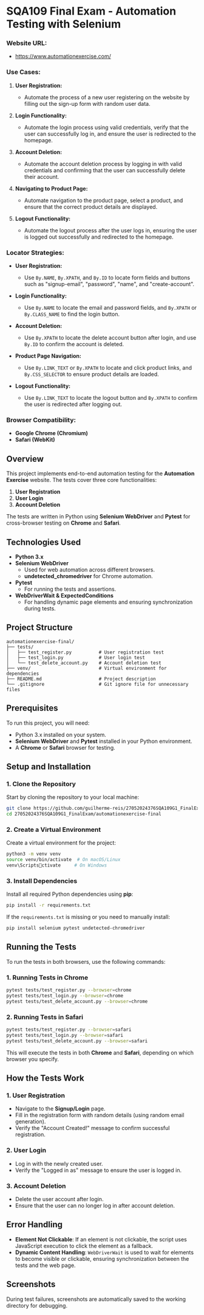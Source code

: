 
# SQA109 Final Exam - Automation Testing with Selenium


### Website URL:
- https://www.automationexercise.com/

### Use Cases:
1. **User Registration:**
   - Automate the process of a new user registering on the website by filling out the sign-up form with random user data.
   
2. **Login Functionality:**
   - Automate the login process using valid credentials, verify that the user can successfully log in, and ensure the user is redirected to the homepage.
   
3. **Account Deletion:**
   - Automate the account deletion process by logging in with valid credentials and confirming that the user can successfully delete their account.

4. **Navigating to Product Page:**
   - Automate navigation to the product page, select a product, and ensure that the correct product details are displayed.

5. **Logout Functionality:**
   - Automate the logout process after the user logs in, ensuring the user is logged out successfully and redirected to the homepage.

### Locator Strategies:
- **User Registration:**
  - Use `By.NAME`, `By.XPATH`, and `By.ID` to locate form fields and buttons such as "signup-email", "password", "name", and "create-account".
  
- **Login Functionality:**
  - Use `By.NAME` to locate the email and password fields, and `By.XPATH` or `By.CLASS_NAME` to find the login button.
  
- **Account Deletion:**
  - Use `By.XPATH` to locate the delete account button after login, and use `By.ID` to confirm the account is deleted.
  
- **Product Page Navigation:**
  - Use `By.LINK_TEXT` or `By.XPATH` to locate and click product links, and `By.CSS_SELECTOR` to ensure product details are loaded.

- **Logout Functionality:**
  - Use `By.LINK_TEXT` to locate the logout button and `By.XPATH` to confirm the user is redirected after logging out.

### Browser Compatibility:
- **Google Chrome (Chromium)**
- **Safari (WebKit)**

## Overview

This project implements end-to-end automation testing for the **Automation Exercise** website. The tests cover three core functionalities:
1. **User Registration**
2. **User Login**
3. **Account Deletion**

The tests are written in Python using **Selenium WebDriver** and **Pytest** for cross-browser testing on **Chrome** and **Safari**.

## Technologies Used

- **Python 3.x**
- **Selenium WebDriver**
  - Used for web automation across different browsers.
  - **undetected_chromedriver** for Chrome automation.
- **Pytest**
  - For running the tests and assertions.
- **WebDriverWait & ExpectedConditions**
  - For handling dynamic page elements and ensuring synchronization during tests.

## Project Structure

```
automationexercise-final/
├── tests/
│   ├── test_register.py          # User registration test
│   ├── test_login.py             # User login test
│   └── test_delete_account.py    # Account deletion test
├── venv/                         # Virtual environment for dependencies
├── README.md                     # Project description
└── .gitignore                    # Git ignore file for unnecessary files
```

## Prerequisites

To run this project, you will need:

- Python 3.x installed on your system.
- **Selenium WebDriver** and **Pytest** installed in your Python environment.
- A **Chrome** or **Safari** browser for testing.

## Setup and Installation

### 1. **Clone the Repository**
Start by cloning the repository to your local machine:
```bash
git clone https://github.com/guilherme-reis/27052024376SQA109G1_FinalExam.git
cd 27052024376SQA109G1_FinalExam/automationexercise-final
```

### 2. **Create a Virtual Environment**
Create a virtual environment for the project:
```bash
python3 -m venv venv
source venv/bin/activate  # On macOS/Linux
venv\Scriptsctivate     # On Windows
```

### 3. **Install Dependencies**
Install all required Python dependencies using **pip**:
```bash
pip install -r requirements.txt
```

If the `requirements.txt` is missing or you need to manually install:
```bash
pip install selenium pytest undetected-chromedriver
```

## Running the Tests

To run the tests in both browsers, use the following commands:

### 1. **Running Tests in Chrome**
```bash
pytest tests/test_register.py --browser=chrome
pytest tests/test_login.py --browser=chrome
pytest tests/test_delete_account.py --browser=chrome
```

### 2. **Running Tests in Safari**
```bash
pytest tests/test_register.py --browser=safari
pytest tests/test_login.py --browser=safari
pytest tests/test_delete_account.py --browser=safari
```

This will execute the tests in both **Chrome** and **Safari**, depending on which browser you specify.

## How the Tests Work

### 1. User Registration
- Navigate to the **Signup/Login** page.
- Fill in the registration form with random details (using random email generation).
- Verify the "Account Created!" message to confirm successful registration.

### 2. User Login
- Log in with the newly created user.
- Verify the "Logged in as" message to ensure the user is logged in.

### 3. Account Deletion
- Delete the user account after login.
- Ensure that the user can no longer log in after account deletion.

## Error Handling

- **Element Not Clickable**: If an element is not clickable, the script uses JavaScript execution to click the element as a fallback.
- **Dynamic Content Handling**: `WebDriverWait` is used to wait for elements to become visible or clickable, ensuring synchronization between the tests and the web page.

## Screenshots

During test failures, screenshots are automatically saved to the working directory for debugging.
